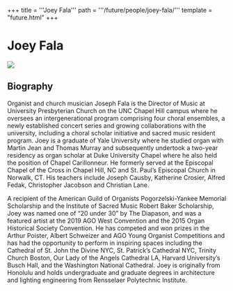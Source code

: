 +++
title = '''Joey Fala'''
path = '''/future/people/joey-fala/'''
template = "future.html"
+++

<h1>Joey Fala</h1>

<img class="speaker-photo" src="https://custom.cvent.com/C3A4539B19F74ABCB6FCE437F6BC0A74/files/event/910aaf2914d44586a56fbd0b3b2c31c0/d1fa4a2dd89f4ee88e3103620edcf914.jpg">
<h2>Biography</h2>
<p>Organist and church musician Joseph Fala is the Director of Music at University Presbyterian Church on the UNC Chapel Hill campus where he oversees an intergenerational program comprising four choral ensembles, a newly established concert series and growing collaborations with the university, including a choral scholar initiative and sacred music resident program. Joey is a graduate of Yale University where he studied organ with Martin Jean and Thomas Murray and subsequently undertook a two-year residency as organ scholar at Duke University Chapel where he also held the position of Chapel Carillonneur. He formerly served at the Episcopal Chapel of the Cross in Chapel Hill, NC and St. Paul’s Episcopal Church in Norwalk, CT. His teachers include Joseph Causby, Katherine Crosier, Alfred Fedak, Christopher Jacobson and Christian Lane.

A recipient of the American Guild of Organists Pogorzelski-Yankee Memorial Scholarship and the Institute of Sacred Music Robert Baker Scholarship, Joey was named one of “20 under 30” by The Diapason, and was a featured artist at the 2019 AGO West Convention and the 2015 Organ Historical Society Convention. He has competed and won prizes in the Arthur Poister, Albert Schweizer and AGO Young Organist Competitions and has had the opportunity to perform in inspiring spaces including the Cathedral of St. John the Divine NYC, St. Patrick’s
Cathedral NYC, Trinity Church Boston, Our Lady of the Angels Cathedral LA, Harvard University’s Busch Hall, and the Washington National Cathedral. Joey is originally from Honolulu and holds undergraduate and graduate degrees in architecture and lighting engineering from Rensselaer Polytechnic Institute.</p>

